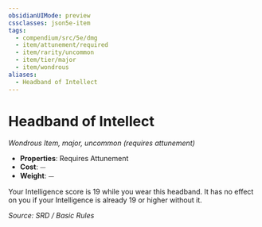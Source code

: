 ```yaml
---
obsidianUIMode: preview
cssclasses: json5e-item
tags:
  - compendium/src/5e/dmg
  - item/attunement/required
  - item/rarity/uncommon
  - item/tier/major
  - item/wondrous
aliases:
  - Headband of Intellect
---
```

# Headband of Intellect
*Wondrous Item, major, uncommon (requires attunement)*  

- **Properties**: Requires Attunement
- **Cost**: ⏤
- **Weight**: ⏤

Your Intelligence score is 19 while you wear this headband. It has no effect on you if your Intelligence is already 19 or higher without it.

*Source: SRD / Basic Rules*